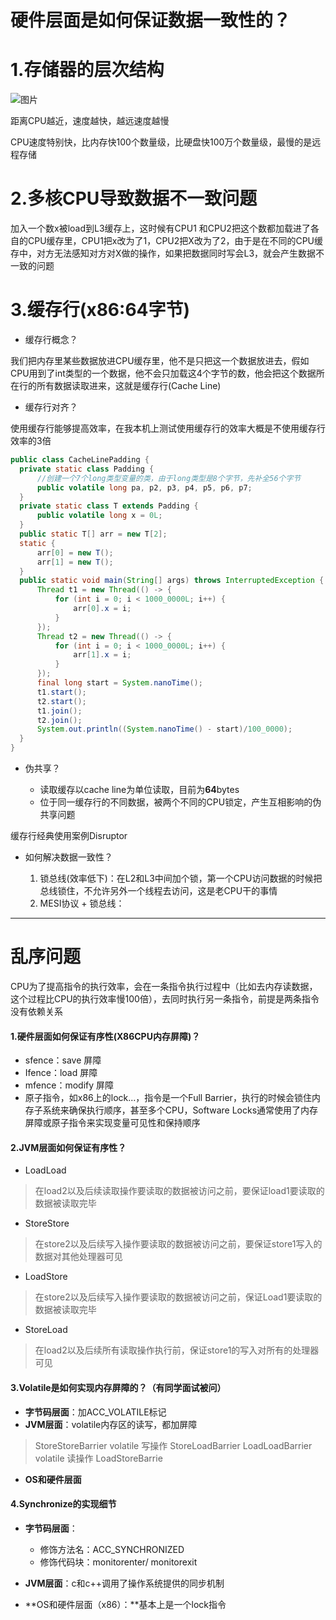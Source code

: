# 硬件层面是如何保证数据一致性的？
# 1.存储器的层次结构

![图片](https://uploader.shimo.im/f/uAlySNZBDjag2yvY.png!thumbnail)

距离CPU越近，速度越快，越远速度越慢

CPU速度特别快，比内存快100个数量级，比硬盘快100万个数量级，最慢的是远程存储

# 2.多核CPU导致数据不一致问题

加入一个数x被load到L3缓存上，这时候有CPU1 和CPU2把这个数都加载进了各自的CPU缓存里，CPU1把x改为了1，CPU2把X改为了2，由于是在不同的CPU缓存中，对方无法感知对方对X做的操作，如果把数据同时写会L3，就会产生数据不一致的问题

# 3.缓存行(x86:64字节)


* 缓存行概念？

我们把内存里某些数据放进CPU缓存里，他不是只把这一个数据放进去，假如CPU用到了int类型的一个数据，他不会只加载这4个字节的数，他会把这个数据所在行的所有数据读取进来，这就是缓存行(Cache Line)


* 缓存行对齐？

使用缓存行能够提高效率，在我本机上测试使用缓存行的效率大概是不使用缓存行效率的3倍

```java
public class CacheLinePadding {
  private static class Padding {
      //创建一个7个long类型变量的类，由于long类型是8个字节，先补全56个字节
      public volatile long pa, p2, p3, p4, p5, p6, p7;
  }
  private static class T extends Padding {
      public volatile long x = 0L;
  }
  public static T[] arr = new T[2];
  static {
      arr[0] = new T();
      arr[1] = new T();
  }
  public static void main(String[] args) throws InterruptedException {
      Thread t1 = new Thread(() -> {
          for (int i = 0; i < 1000_0000L; i++) {
              arr[0].x = i;
          }
      });
      Thread t2 = new Thread(() -> {
          for (int i = 0; i < 1000_0000L; i++) {
              arr[1].x = i;
          }
      });
      final long start = System.nanoTime();
      t1.start();
      t2.start();
      t1.join();
      t2.join();
      System.out.println((System.nanoTime() - start)/100_0000);
  }
}
```

* 伪共享？

    * 读取缓存以cache line为单位读取，目前为**64**bytes
    * 位于同一缓存行的不同数据，被两个不同的CPU锁定，产生互相影响的伪共享问题

缓存行经典使用案例Disruptor


* 如何解决数据一致性？

    1. 锁总线(效率低下)：在L2和L3中间加个锁，第一个CPU访问数据的时候把总线锁住，不允许另外一个线程去访问，这是老CPU干的事情
    2. MESI协议 + 锁总线：

---


# 乱序问题
CPU为了提高指令的执行效率，会在一条指令执行过程中（比如去内存读数据，这个过程比CPU的执行效率慢100倍），去同时执行另一条指令，前提是两条指令没有依赖关系

#### 1.硬件层面如何保证有序性(X86CPU内存屏障)？


* sfence：save 屏障
* Ifence：load 屏障
* mfence：modify 屏障
* 原子指令，如x86上的lock...，指令是一个Full Barrier，执行的时候会锁住内存子系统来确保执行顺序，甚至多个CPU，Software Locks通常使用了内存屏障或原子指令来实现变量可见性和保持顺序
#### 2.JVM层面如何保证有序性？


* LoadLoad
>在load2以及后续读取操作要读取的数据被访问之前，要保证load1要读取的数据被读取完毕
* StoreStore
>在store2以及后续写入操作要读取的数据被访问之前，要保证store1写入的数据对其他处理器可见
* LoadStore
>在store2以及后续写入操作要读取的数据被访问之前，保证Load1要读取的数据被读取完毕
* StoreLoad
>在load2以及后续所有读取操作执行前，保证store1的写入对所有的处理器可见
#### 3.Volatile是如何实现内存屏障的？（有同学面试被问）


* **字节码层面**：加ACC_VOLATILE标记
* **JVM层面**：volatile内存区的读写，都加屏障
>StoreStoreBarrier
>volatile 写操作
>StoreLoadBarrier
>LoadLoadBarrier
>volatile 读操作
>LoadStoreBarrie
* **OS和硬件层面**
#### 4.Synchronize的实现细节


* **字节码层面**：

    * 修饰方法名：ACC_SYNCHRONIZED
    * 修饰代码块：monitorenter/ monitorexit
* **JVM层面**：c和c++调用了操作系统提供的同步机制
* **OS和硬件层面（x86）：**基本上是一个lock指令

